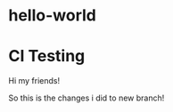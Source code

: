 # hello-world
CI Testing
===============

Hi my friends!

So this is the changes i did to new branch!
